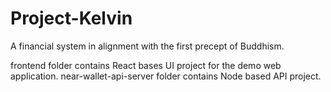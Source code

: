# Project-Kelvin
A financial system in alignment with the first precept of Buddhism.

frontend folder contains React bases UI project for the demo web application.
near-wallet-api-server folder contains Node based API project.
